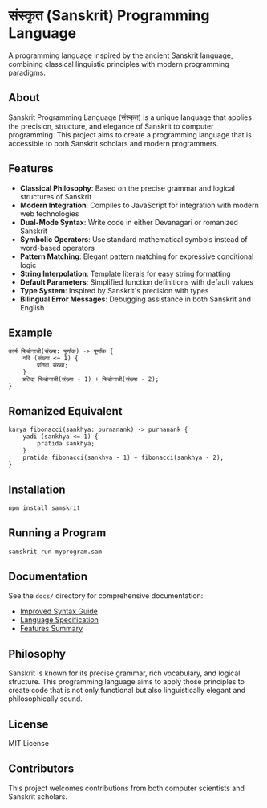 # संस्कृत (Sanskrit) Programming Language

A programming language inspired by the ancient Sanskrit language, combining classical linguistic principles with modern programming paradigms.

## About

Sanskrit Programming Language (संस्कृत) is a unique language that applies the precision, structure, and elegance of Sanskrit to computer programming. This project aims to create a programming language that is accessible to both Sanskrit scholars and modern programmers.

## Features

- **Classical Philosophy**: Based on the precise grammar and logical structures of Sanskrit
- **Modern Integration**: Compiles to JavaScript for integration with modern web technologies
- **Dual-Mode Syntax**: Write code in either Devanagari or romanized Sanskrit
- **Symbolic Operators**: Use standard mathematical symbols instead of word-based operators
- **Pattern Matching**: Elegant pattern matching for expressive conditional logic
- **String Interpolation**: Template literals for easy string formatting
- **Default Parameters**: Simplified function definitions with default values
- **Type System**: Inspired by Sanskrit's precision with types
- **Bilingual Error Messages**: Debugging assistance in both Sanskrit and English

## Example

```sanskrit
कार्य फिबोनाची(संख्या: पूर्णांक) -> पूर्णांक {
    यदि (संख्या <= 1) {
        प्रतिदा संख्या;
    }
    प्रतिदा फिबोनाची(संख्या - 1) + फिबोनाची(संख्या - 2);
}
```

## Romanized Equivalent

```sanskrit
karya fibonacci(sankhya: purnanank) -> purnanank {
    yadi (sankhya <= 1) {
        pratida sankhya;
    }
    pratida fibonacci(sankhya - 1) + fibonacci(sankhya - 2);
}
```

## Installation

```bash
npm install samskrit
```

## Running a Program

```bash
samskrit run myprogram.sam
```

## Documentation

See the `docs/` directory for comprehensive documentation:

- [Improved Syntax Guide](docs/improved_syntax.md)
- [Language Specification](docs/language_spec.md)
- [Features Summary](docs/SUMMARY.md)

## Philosophy

Sanskrit is known for its precise grammar, rich vocabulary, and logical structure. This programming language aims to apply those principles to create code that is not only functional but also linguistically elegant and philosophically sound.

## License

MIT License

## Contributors

This project welcomes contributions from both computer scientists and Sanskrit scholars. 